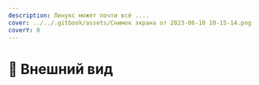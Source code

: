 ```yaml
---
description: Линукс может почти всё ....
cover: ../../.gitbook/assets/Снимок экрана от 2023-06-10 10-15-14.png
coverY: 0
---
```


# 🍁 Внешний вид

<figure><img src="../../.gitbook/assets/Снимок экрана от 2023-06-10 10-15-14.png" alt=""><figcaption></figcaption></figure>
